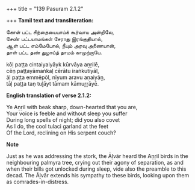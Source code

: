 +++
title = "139 Pasuram 2.1.2"

+++
**Tamil text and transliteration:**

கோள் பட்ட சிந்தையையாய்க் கூர்வாய அன்றிலே,  
சேண் பட்டயாமங்கள் சேராது இரங்குதியால்,  
ஆள் பட்ட எம்மேபோல், நீயும் அரவு அணையான்,  
தாள் பட்ட தண் துழாய்த் தாமம் காமுற்றாயே.

kōḷ paṭṭa cintaiyaiyāyk kūrvāya aṉṟilē,  
cēṇ paṭṭayāmaṅkaḷ cērātu iraṅkutiyāl,  
āḷ paṭṭa emmēpōl, nīyum aravu aṇaiyāṉ,  
tāḷ paṭṭa taṇ tuḻāyt tāmam kāmuṟṟāyē.

**English translation of verse 2.1.2:**

Ye Aṉṟil with beak sharp, down-hearted that you are,  
Your voice is feeble and without sleep you suffer  
During long spells of night; did you also covet  
As I do, the cool tulaci garland at the feet  
Of the Lord, reclining on His serpent couch?

**Note**

Just as he was addressing the stork, the Āḻvār heard the Aṉṟil birds in the neighbouring palmyra tree, crying out their agony of separation, as and when their bills got unlocked during sleep, vide also the preamble to this decad. The Āḻvār extends his sympathy to these birds, looking upon them as comrades-in-distress.


